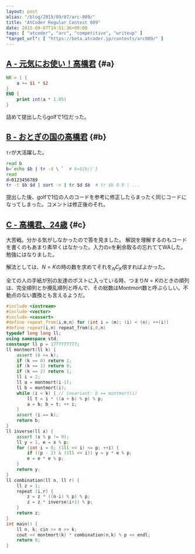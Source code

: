 ```yaml
---
layout: post
alias: "/blog/2015/09/07/arc-009/"
title: "AtCoder Regular Contest 009"
date: 2015-09-07T14:51:36+09:00
tags: [ "atcoder", "arc", "competitive", "writeup" ]
"target_url": [ "https://beta.atcoder.jp/contests/arc009/" ]
---
```


<!-- more -->

## [A - 元気にお使い！高橋君](https://beta.atcoder.jp/contests/arc009/tasks/arc009_1) {#a}

``` awk
NR > 1 {
    a += $1 * $2
}
END {
    print int(a * 1.05)
}
```

詰めて提出したらgolfで1位だった。

## [B - おとぎの国の高橋君](https://beta.atcoder.jp/contests/arc009/tasks/arc009_2) {#b}

`tr`が大活躍した。

``` sh
read b
b=`echo $b | tr -d \ `  # b=${b// }
read
d=0123456789
tr -t $b $d | sort -n | tr $d $b  # tr $b 0-9 | ...
```

提出した後、golfで1位の人のコードを参考に修正したらまったく同じコードになってしまった。コメントは修正後のそれ。

## [C - 高橋君、24歳](https://beta.atcoder.jp/contests/arc009/tasks/arc009_3) {#c}

大苦戦。分かる気がしなかったので答を見ました。
解説を理解するのもコードを書くのもあまり素早くはなかった。入力の`n`を剰余取るの忘れててWAした。
勉強にはなりました。

解法としては、$N = K$の時の数を求めてそれを${}_NC_K$倍すればよかった。

全ての人の手紙が別の友達のポストに入っている時、つまり$N = K$のときの順列は、完全順列とか攪乱順列と呼んで、その総数はMontmort数と呼ぶらしい。不動点のない置換とも言えるようだ。

``` c++
#include <iostream>
#include <vector>
#include <cassert>
#define repeat_from(i,m,n) for (int i = (m); (i) < (n); ++(i))
#define repeat(i,n) repeat_from(i,0,n)
typedef long long ll;
using namespace std;
constexpr ll p = 1777777777;
ll montmort(ll k) {
    assert (0 <= k);
    if (k == 0) return 1;
    if (k == 1) return 0;
    if (k == 2) return 1;
    ll i = 2;
    ll a = montmort(i-1);
    ll b = montmort(i);
    while (i < k) { // invariant: b == montmort(i)
        ll t = i * ((a + b) % p) % p;
        a = b; b = t; ++ i;
    }
    assert (i == k);
    return b;
}
ll inverse(ll x) {
    assert (x % p != 0);
    ll y = 1, e = x % p;
    for (int i = 0; (1ll << i) <= p; ++i) {
        if ((p - 2) & (1ll << i)) y = y * e % p;
        e = e * e % p;
    }
    return y;
}
ll combination(ll n, ll r) {
    ll z = 1;
    repeat (i,r) {
        z = z * ((n-i) % p) % p;
        z = z * inverse(i+1) % p;
    }
    return z;
}
int main() {
    ll n, k; cin >> n >> k;
    cout << montmort(k) * combination(n,k) % p << endl;
    return 0;
}
```
